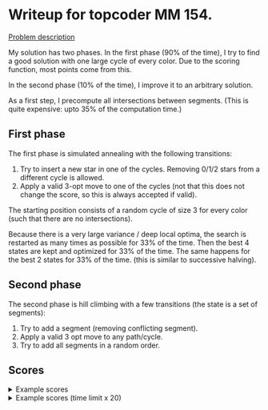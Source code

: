 # Writeup for topcoder MM 154.

[Problem description](https://www.topcoder.com/challenges/7a247ad8-0ae4-47f0-94de-59541be3c469?tab=details)

My solution has two phases. In the first phase (90% of the time), I
try to find a good solution with one large cycle of every color. Due
to the scoring function, most points come from this.

In the second phase (10% of the time), I improve it to an arbitrary
solution.

As a first step, I precompute all intersections between
segments. (This is quite expensive: upto 35% of the computation
time.)

## First phase

The first phase is simulated annealing with the following transitions:
1) Try to insert a new star in one of the cycles. Removing 0/1/2 stars
from a different cycle is allowed.
2) Apply a valid 3-opt move to one of the cycles (not that this does
not change the score, so this is always accepted if valid).

The starting position consists of a random cycle of size 3 for every
color (such that there are no intersections).

Because there is a very large variance / deep local optima, the search
is restarted as many times as possible for 33% of the time. Then the
best 4 states are kept and optimized for 33% of the time. The same
happens for the best 2 states for 33% of the time. (this is similar to
successive halving).

## Second phase

The second phase is hill climbing with a few transitions (the state is
a set of segments):
1) Try to add a segment (removing conflicting segment).
2) Apply a valid 3 opt move to any path/cycle.
3) Try to add all segments in a random order.

## Scores

<details>
<summary>Example scores</summary>
```
01
Score = 405.7277412255662
02
Score = 8998.467120826903
03
Score = 19141.70779646047
04
Score = 9437.63776613454
05
Score = 5874.947430481751
06
Score = 2171.170584987534
07
Score = 8223.765763661806
08
Score = 4808.016459492484
09
Score = 6980.255367821438
10
Score = 12652.08698199629
```
</details>

<details>
<summary>Example scores (time limit x 20)</summary>
```
01
Score = 405.7277412255662
02
Score = 10844.462363734774
03
Score = 20117.347810374973
04
Score = 10249.459117599066
05
Score = 6530.403598620486
06
Score = 2190.3341945320667
07
Score = 9248.77842504568
08
Score = 5187.185668978776
09
Score = 7250.074137551974
10
Score = 12806.464109971963
```
</details>
